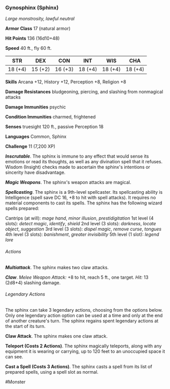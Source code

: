 ### Gynosphinx (Sphinx)

*Large monstrosity, lawful neutral*

**Armor Class** 17 (natural armor)

**Hit Points** 136 (16d10+48)

**Speed** 40 ft., fly 60 ft.

| STR     | DEX     | CON     | INT     | WIS     | CHA     |
|---------|---------|---------|---------|---------|---------|
| 18 (+4) | 15 (+2) | 16 (+3) | 18 (+4) | 18 (+4) | 18 (+4) |

**Skills** Arcana +12, History +12, Perception +8, Religion +8

**Damage Resistances** bludgeoning, piercing, and slashing from nonmagical attacks

**Damage Immunities** psychic

**Condition Immunities** charmed, frightened

**Senses** truesight 120 ft., passive Perception 18

**Languages** Common, Sphinx

**Challenge** 11 (7,200 XP)

***Inscrutable***. The sphinx is immune to any effect that would sense its emotions or read its thoughts, as well as any divination spell that it refuses. Wisdom (Insight) checks made to ascertain the sphinx's intentions or sincerity have disadvantage.

***Magic Weapons***. The sphinx's weapon attacks are magical.

***Spellcasting***. The sphinx is a 9th-level spellcaster. Its spellcasting ability is Intelligence (spell save DC 16, +8 to hit with spell attacks). It requires no material components to cast its spells. The sphinx has the following wizard spells prepared:

Cantrips (at will): *mage hand*, *minor illusion*, *prestidigitation*
1st level (4 slots): *detect magic*, *identify*, *shield*
2nd level (3 slots): *darkness*, *locate object*, *suggestion*
3rd level (3 slots): *dispel magic*, *remove curse*, *tongues*
4th level (3 slots): *banishment*, *greater invisibility*
5th level (1 slot): *legend lore*

###### Actions

***Multiattack***. The sphinx makes two claw attacks.

***Claw***. *Melee Weapon Attack:* +8 to hit, reach 5 ft., one target. *Hit:* 13 (2d8+4) slashing damage.

###### Legendary Actions

The sphinx can take 3 legendary actions, choosing from the options below. Only one legendary action option can be used at a time and only at the end of another creature's turn. The sphinx regains spent legendary actions at the start of its turn.

**Claw Attack**. The sphinx makes one claw attack.

**Teleport (Costs 2 Actions)**. The sphinx magically teleports, along with any equipment it is wearing or carrying, up to 120 feet to an unoccupied space it can see.

**Cast a Spell (Costs 3 Actions)**. The sphinx casts a spell from its list of prepared spells, using a spell slot as normal.

#Monster
